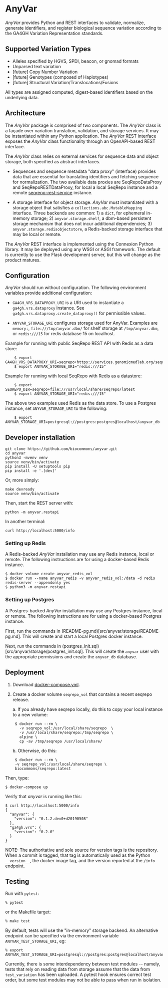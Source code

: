 # AnyVar

*AnyVar* provides Python and REST interfaces to validate, normalize,
generate identifiers, and register biological sequence variation
according to the GA4GH Variation Representation standards.

## Supported Variation Types

* Alleles specified by HGVS, SPDI, beacon, or gnomad formats
* Unparsed text variation
* [future] Copy Number Variation
* [future] Genotypes (composed of Haplotypes)
* [future] Structural Variation/Translocations/Fusions

All types are assigned computed, digest-based identifiers based on the
underlying data.


## Architecture

The *AnyVar* package is comprised of two components. The *AnyVar*
class is a façade over variation translation, validation, and storage
services.  It may be instantiated within any Python application. The
*AnyVar* REST interface exposes the *AnyVar* class functionality
through an OpenAPI-based REST interface.

The *AnyVar* class relies on external services for sequence data and
object storage, both specified as abstract interfaces.

* Sequences and sequence metadata "data proxy" (interface) provides
  data that are essential for translating identifiers and fetching
  sequence for normalization.  The two available data proxies are
  SeqRepoDataProxy and SeqRepoRESTDataProxy, for local a local SeqRepo
  instance and a remote
  [seqrepo-rest-service](https://github.com/biocommons/seqrepo-rest-service)
  instance.

* A storage interface for object storage.  *AnyVar* must instantiated
  with a storage object that satisfies a
  `collections.abc.MutableMapping` interface.  Three backends are
  common: 1) a `dict`, for ephemeral in-memory storage; 2)
  `anyvar.storage.shelf`, a dbm-based persistent storage mechanism
  that does not incur additional dependencies; 3)
  `anyvar.storage.redisobjectstore`, a Redis-backed storage interface
  that may be local or remote.

The *AnyVar* REST interface is implemented using the Connexion Python
library.  It may be deployed using any WSGI or ASGI framework.  The
default is currently to use the Flask development server, but this
will change as the product matures.


## Configuration

*AnyVar* should run without configuration.  The following environment
variables provide additional configuration:

* `GA4GH_VRS_DATAPROXY_URI` is a URI used to instantiate a
  `ga4gh.vrs.dataproxy` instance. See
  `ga4gh.vrs.dataproxy.create_dataproxy()` for permissible values.

* `ANYVAR_STORAGE_URI` configures storage used for AnyVar.  Examples
  are `memory:`, `file:///tmp/anyvar.dbm/` for shelf storage at
  `/tmp/anyvar.dbm`, or `redis:///15` for redis database 15 on
  localhost.

Example for running with public SeqRepo REST API with Redis as a data store:

```
    $ export GA4GH_VRS_DATAPROXY_URI=seqrepo+https://services.genomicmedlab.org/seqrepo
    $ export ANYVAR_STORAGE_URI="redis:///15"
```

Example for running with local SeqRepo with Redis as a datastore:

```
    $ export SEQREPO_DIR=seqrepo+file:///usr/local/share/seqrepo/latest
    $ export ANYVAR_STORAGE_URI="redis:///15"
```

The above two examples used Redis as the data store. To use a Postgres instance, set `ANYVAR_STORAGE_URI` to the following:

```
    $ export ANYVAR_STORAGE_URI=postgresql://postgres:postgres@localhost/anyvar_db
```


## Developer installation

    git clone https://github.com/biocommons/anyvar.git
    cd anyvar
    python3 -mvenv venv
    source venv/bin/activate
    pip install -U setuptools pip
    pip install -e '.[dev]'

Or, more simply:

    make devready
    source venv/bin/activate

Then, start the REST server with:

    python -m anyvar.restapi

In another terminal:

    curl http://localhost:5000/info


### Setting up Redis

A Redis-backed *AnyVar* installation may use any Redis instance, local
or remote.  The following instructions are for using a docker-based
Redis instance.

```
$ docker volume create anyvar_redis_vol
$ docker run --name anyvar_redis -v anyvar_redis_vol:/data -d redis redis-server --appendonly yes
$ python3 -m anyvar.restapi
```

### Setting up Postgres

A Postgres-backed *AnyVar* installation may use any Postgres instance, local
or remote.  The following instructions are for using a docker-based
Postgres instance.

First, run the commands in (README-pg.md)[src/anyvar/storage/README-pg.md]. This will create and start a local Postgres docker instance.

Next, run the commands in (postgres_init.sql)[src/anyvar/storage/postgres_init.sql]. This will create the `anyvar` user with the appropriate permissions and create the `anyvar_db` database.

## Deployment

1. Download
   [docker-compose.yml](https://raw.githubusercontent.com/biocommons/anyvar/master/docker-compose.yml).

2. Create a docker volume `seqrepo_vol` that contains a recent seqrepo release.

	a. If you already have seqrepo locally, do this to copy your local
    instance to a new volume:

		$ docker run --rm \
		  -v seqrepo_vol:/usr/local/share/seqrepo  \
		  -v /usr/local/share/seqrepo:/tmp/seqrepo \
		  alpine \
		  cp -av /tmp/seqrepo /usr/local/share/

	b. Otherwise, do this:

		$ docker run --rm \
		-v seqrepo_vol:/usr/local/share/seqrepo \
		biocommons/seqrepo:latest

Then, type:

    $ docker-compose up

Verify that *anyvar* is running like this:

	$ curl http://localhost:5000/info
    {
      "anyvar": {
        "version": "0.1.2.dev0+d20190508"
      },
      "ga4gh.vrs": {
        "version": "0.2.0"
      }
    }

NOTE: The authoritative and sole source for version tags is the
repository. When a commit is tagged, that tag is automatically used as
the Python `__version__`, the docker image tag, and the version
reported at the `/info` endpoint.


## Testing

Run with `pytest`:

```shell
% pytest
```

or the Makefile target:

```shell
% make test
```

By default, tests will use the "in-memory" storage backend. An alternative endpoint can be specified via the environment variable `ANYVAR_TEST_STORAGE_URI`, eg:

```shell
% export ANYVAR_TEST_STORAGE_URI=postgresql://postgres:postgres@localhost/anyvar_test_db
```

Currently, there is some interdependency between test modules -- namely, tests that rely on reading data from storage assume that the data from `test_variation` has been uploaded. A pytest hook ensures correct test order, but some test modules may not be able to pass when run in isolation.
